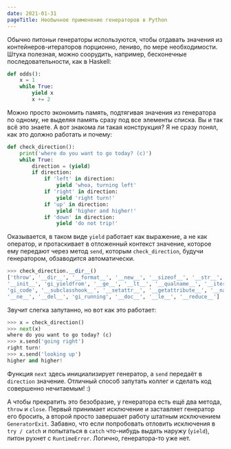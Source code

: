 ```yaml
---
date: 2021-01-31
pageTitle: Необычное применение генераторов в Python
---
```

Обычно питоньи генераторы используются, чтобы отдавать значения из контейнеров-итераторов порционно, лениво, по мере 
необходимости. Штука полезная, можно соорудить, например, бесконечные последовательности, как в Haskell:

```python
def odds():
    x = 1
    while True:
        yield x
        x += 2
```

Можно просто экономить память, подтягивая значения из генератора по одному, не выделяя память сразу под все элементы 
списка. Вы и так всё это знаете. А вот знакома ли такая конструкция? Я не сразу понял, как это должно работать и почему:

```python
def check_direction():
    print('where do you want to go today? (c)')
    while True:
        direction = (yield)
        if direction:
            if 'left' in direction:
                yield 'whoa, turning left'
            if 'right' in direction:
                yield 'right turn!'
            if 'up' in direction:
                yield 'higher and higher!'
            if 'down' in direction:
                yield 'do not trip!'
```

Оказывается, в таком виде `yield` работает как выражение, а не как оператор, и протаскивает в отложенный контекст 
значение, которое ему передают через метод `send`, которым `check_direction`, будучи генератором, обзаводится 
автоматически.

```python
>>> check_direction.__dir__()
['throw', '__dir__', '__format__', '__new__', '__sizeof__', '__str__', '__eq__', 'send', '__repr__', '__next__', 
'__init__', 'gi_yieldfrom', '__ge__', '__lt__', '__qualname__', '__iter__', '__delattr__', '__class__', '__reduce_ex__', 
'gi_code', '__subclasshook__', '__setattr__', '__getattribute__', '__name__', 'close', '__hash__', 'gi_frame', '__gt__', 
'__ne__', '__del__', 'gi_running', '__doc__', '__le__', '__reduce__']
```

Звучит слегка запутанно, но вот как это работает:

```python
>>> x = check_direction()
>>> next(x)
where do you want to go today? (c)
>>> x.send('going right')
right turn!
>>> x.send('looking up')
higher and higher!
```

Функция `next` здесь инициализирует генератор, а `send` передаёт в `direction` значение. Отличный способ запутать коллег 
и сделать код совершенно нечитаемым! :)

А чтобы прекратить это безобразие, у генератора есть ещё два метода, `throw` и `close`. Первый принимает исключение и 
заставляет генератор его бросить, а второй просто завершает работу штатным исключением `GeneratorExit`. Забавно, что 
если попробовать отловить исключения в `try / catch` и попытаться в `catch` что-нибудь выдать наружу (`yield`), питон 
рухнет с `RuntimeError`. Логично, генератора-то уже нет.
